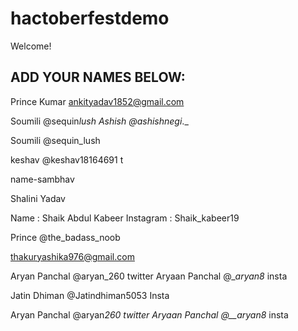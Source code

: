 # hactoberfestdemo

Welcome!

## ADD YOUR NAMES BELOW:

Prince Kumar
ankityadav1852@gmail.com

Soumili @sequin*lush
Ashish @ashishnegi*.\_

Soumili @sequin_lush

keshav @keshav18164691 t


name-sambhav


Shalini Yadav


Name : Shaik Abdul Kabeer
Instagram : Shaik_kabeer19

Prince @the_badass_noob

thakuryashika976@gmail.com


Aryan Panchal @aryan_260  twitter
Aryaan Panchal @__aryan8_ insta

Jatin Dhiman @Jatindhiman5053 Insta

Aryan Panchal @aryan*260 twitter
Aryaan Panchal @\_\_aryan8* insta

